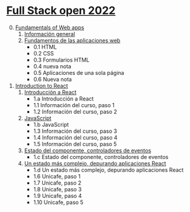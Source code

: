 # [Full Stack open 2022](https://fullstackopen.com/es/)

0. [Fundamentals of Web apps](https://fullstackopen.com/es/part0)
   1. [Información general](https://fullstackopen.com/es/part0/informacion_general)
   2. [Fundamentos de las aplicaciones web](https://fullstackopen.com/es/part0/fundamentos_de_las_aplicaciones_web)
      - 0.1 HTML
      - 0.2 CSS
      - 0.3 Formularios HTML
      - 0.4 nueva nota
      - 0.5 Aplicaciones de una sola página
      - 0.6 Nueva nota
1. [Introduction to React](https://fullstackopen.com/es/part1)
   1. [Introducción a React](https://fullstackopen.com/es/part1/introduccion_a_react)
      - 1.a Introducción a React
      - 1.1 Información del curso, paso 1
      - 1.2 Información del curso, paso 2
   2. [JavaScript](https://fullstackopen.com/es/part1/java_script)
      - 1.b JavaScript
      - 1.3 Información del curso, paso 3
      - 1.4 Información del curso, paso 4
      - 1.5 Información del curso, paso 5
   3. [Estado del componente, controladores de eventos](https://fullstackopen.com/es/part1/estado_del_componente_controladores_de_eventos)
      - 1.c Estado del componente, controladores de eventos
   4. [Un estado más complejo, depurando aplicaciones React](https://fullstackopen.com/es/part1/un_estado_mas_complejo_depurando_aplicaciones_react)
      - 1.d Un estado más complejo, depurando aplicaciones React
      - 1.6  Unicafe, paso 1
      - 1.7  Unicafe, paso 2
      - 1.8  Unicafe, paso 3
      - 1.9  Unicafe, paso 4
      - 1.10 Unicafe, paso 5
